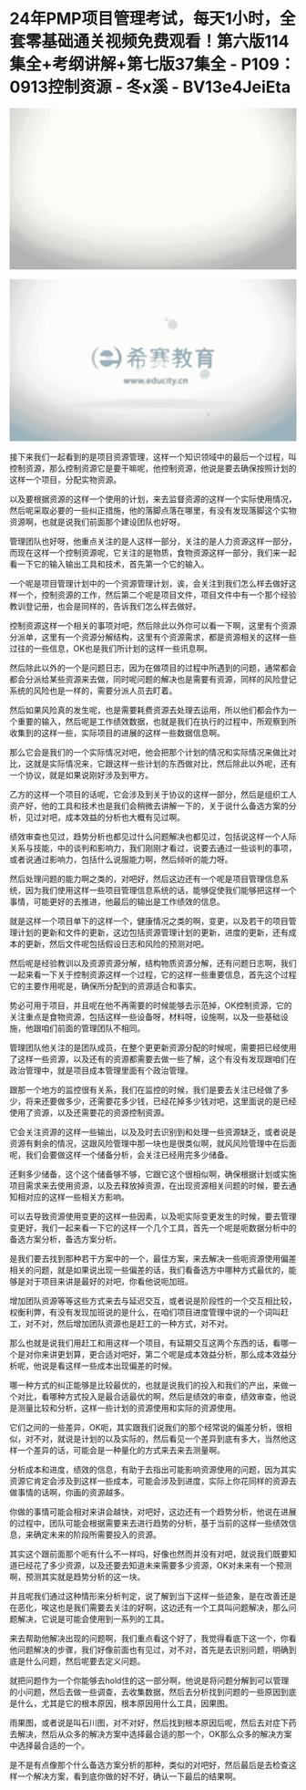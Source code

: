 # 24年PMP项目管理考试，每天1小时，全套零基础通关视频免费观看！第六版114集全+考纲讲解+第七版37集全 - P109：0913控制资源 - 冬x溪 - BV13e4JeiEta

![](img/e5d65b2227d39b24343df5c0535a1122_0.png)

![](img/e5d65b2227d39b24343df5c0535a1122_1.png)

接下来我们一起看到的是项目资源管理，这样一个知识领域中的最后一个过程，叫控制资源，那么控制资源它是要干嘛呢，他控制资源，他说是要去确保按照计划的这样一个项目，分配实物资源。

以及要根据资源的这样一个使用的计划，来去监督资源的这样一个实际使用情况，然后呢采取必要的一些纠正措施，他的落脚点落在哪里，有没有发现落脚这个实物资源啊，也就是说我们前面那个建设团队也好呀。

管理团队也好呀，他重点关注的是人这样一部分，关注的是人力资源这样一部分，而现在这样一个控制资源呢，它关注的是物质，食物资源这样一部分，我们来一起看一下它的输入输出工具和技术，首先第一个它的输入。

一个呢是项目管理计划中的一个资源管理计划，诶，会关注到我们怎么样去做好这样一个，控制资源的工作，然后第二个呢是项目文件，项目文件中有一个那个经验教训登记册，也会是同样的，告诉我们怎么样去做好。

控制资源这样一个相关的事项对吧，然后除此以外你可以看一下啊，这里有个资源分派单，这里有一个资源分解结构，这里有个资源需求，都是资源相关的这样一些过往的一些信息，OK也是我们所计划的这样一些讯息啊。

然后除此以外的一个是问题日志，因为在做项目的过程中所遇到的问题，通常都会都会分派给某些资源来去做，同时呢问题的解决也是需要有资源，同样的风险登记系统的风险也是一样的，需要分派人员去盯着。

然后如果风险真的发生呢，也是需要耗费资源去处理去运用，所以他们都会作为一个重要的输入，然后呢是工作绩效数据，也就是我们在执行的过程中，所观察到所收集到的这样一些，实际项目的进展的这样一些数据信息啊。

那么它会是我们的一个实际情况对吧，他会把那个计划的情况和实际情况来做比对比，这就是实际情况来，它跟这样一些计划的东西做对比，然后除此以外呢，还有一个协议，就是如果说刚好涉及到甲方。

乙方的这样一个项目的话呢，它会涉及到关于协议的这样一部分，然后是组织工人资产好，他的工具和技术也是我们会稍微去讲解一下的，关于说什么备选方案的分析，见过对吧，成本效益的分析也大概有见过啊。

绩效审查也见过，趋势分析也都见过什么问题解决也都见过，包括说这样一个人际关系与技能，中的谈判和影响力，我们刚刚才看过，说要去通过一些谈判的事项，或者说通过影响力，包括什么说服能力啊，然后倾听的能力呀。

然后处理问题的能力啊之类的，对吧好，然后这边还有一个呢是项目管理信息系统，因为我们使用这样一些项目管理信息系统的话，能够促使我们能够把这样一个事情，可能更好的去推进，他最后的输出是工作绩效的信息。

就是这样一个项目单下的这样一个，健康情况之类的啊，变更，以及若干的项目管理计划的更新和文件的更新，这边包括资源管理计划的更新，进度的更新，还有成本的更新，然后文件呢包括假设日志和风险的预测对吧。

然后呢是经验教训以及资源资源分解，结构物质资源分解，还有问题日志啊，我们一起来看一下关于控制资源这样一个过程，它的这样一些重要信息，首先这个过程它的主要作用呢是，确保所分配到的资源适合和事实。

势必可用于项目，并且呢在他不再需要的时候能够去示范掉，OK控制资源，它的关注重点是食物资源，包括这样一些设备呀，材料呀，设施啊，以及一些基础设施，他跟咱们前面的管理团队不相同。

管理团队他关注的是团队成员，在整个更更新资源分配的时候呢，需要把已经使用了这样一些资源，以及还有的资源都需要去做一些了解，这个有没有发现跟咱们在政治管理中，就是项目成本管理里面有个政治管理。

跟那一个地方的监控很有关系，我们在监控的时候，我们是要去关注已经做了多少，将来还要做多少，还需要花多少钱，已经花掉多少钱对吧，这里面说的是已经使用了资源，以及还需要花的资源控制资源。

它会关注资源的这样一些输出，以及及时去识别到和处理一些资源缺乏，或者说是资源有剩余的情况，这跟风险管理中那一块也是很类似啊，就风风险管理中在后面呢，我们会要做这样一个储备分析，会关注已经用完多少储备。

还剩多少储备，这个这个储备够不够，它跟它这个很相似啊，确保根据计划或实施项目需求来去使用资源，以及去释放掉资源，在出现资源相关问题的时候，要去通知相对应的这样一些相关方影响。

可以去导致资源使用变更的这样一些因素，以及呃实际变更发生的时候，要去管理变更好，我们一起来看一下它的这样一个几个工具，首先一个呢是呃数据分析中的备选方案分析，备选方案分析。

是我们要去找到那种若干方案中的一个，最佳方案，来去解决一些呃资源使用偏差相关的问题，就是如果说出现一些偏差的话，我们看备选方中哪种方式最优的，能够是对于项目来讲是最好的对吧，你看他说呃加班。

增加团队资源等等这些方式来去与延迟交互，或者说是阶段性的一个交互相比较，权衡利弊，有没有发现加班说的是什么，在咱们项目进度管理中说的一个词叫赶工，对不对，然后增加团队资源也是赶工的一种方式，对不对。

那么也就是说我们用赶工和用这样一个项目，有延期交互这两个东西的话，看哪一个是对你来讲更划算，更合适对吧好，第二个呢是成本效益分析，那么成本效益分析呢，他说是看这样一些成本出现偏差的时候。

哪一种方式的纠正能够是比较最优的，也就是说我们的投入和我们的产出，来做一个对比，看哪种方式投入是最合适最优的啊，然后是绩效的审查，绩效审查，他说是测量比较和分析，这样一些计划的资源使用和实际的资源使用。

它们之间的一些差异，OK呃，其实跟我们说我们的那个经常说的偏差分析，很相似，对不对，就说是计划的以及实际的，然后看见一个差异到底有多大，当然他这样一个差异的话，可能会是一种量化的方式来去来去测量啊。

分析成本和进度，绩效的信息，有助于去指出可能影响资源使用的问题，因为其实资源它肯定会涉及到这样一些成本，可能会涉及到进度，实际上你花同样的资源去做事情的话啊，你画的资源越多。

你做的事情可能会相对来讲会越快，对吧好，这边还有一个趋势分析，他说在进展的过程中，团队可能会根据需要来去进行趋势的分析，基于当前的这样一些绩效信息，来确定未来的阶段所需要投入的资源。

其实这个跟前面那个呃有什么不一样吗，好像也然而并没有对吧，就说我们既要知道已经花了多少资源，以及还要去知道未来需要多少资源，OK对未来有一个预测啊，预测其实就是趋势分析的这一块。

并且呢我们通过这种情形来分析判定，说了解到当下这样一些迹象，是在改善还是在恶化，唉这也是我们需要去关注的好啊，这边还有一个工具叫问题解决，那么问题解决，它说是可能会使用到一系列的工具。

来去帮助他解决出现的问题啊，我们重点看这个好了，我觉得看底下这一个，你看他问题解决的步骤，我们好像前面也有见过，对不对，首先是去识别问题，明确到底是什么问题，然后呢要去定义问题。

就把问题作为一个你能够去hold住的这一部分啊，他说是将问题分解到可以管理的小问题，然后去做一些调查，去收集数据，然后去分析找到问题的一些原因到底是什么，尤其是它的根本原因，根本原因用什么工具，因果图。

雨果图，或者说是叫石川图，对不对好，然后找到根本原因后呢，然后去对症下药去解决，然后从众多的解决方案中选择最合适的那一个，OK那么众多的解决方案中选择最合适的一个。

是不是有点像那个什么备选方案分析的那种，类似的对吧好，然后最后是去检查这样一个解决方案，看到底你做的好不好，确认一下最后的结果啊。


